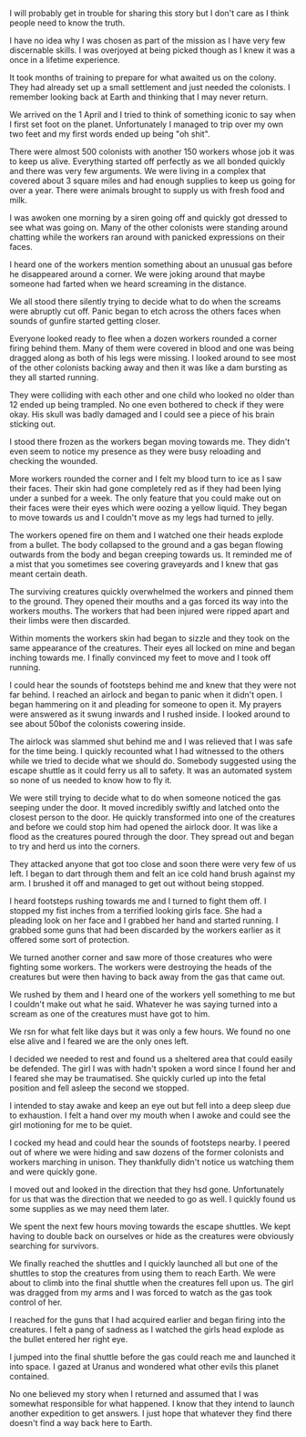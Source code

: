 I will probably get in trouble for sharing this story but I don't care as I think people need to know the truth. 

I have no idea why I was chosen as part of the mission as I have very few discernable skills. I was overjoyed at being picked though as I knew it was a once in a lifetime experience.

It took months of training to prepare for what awaited us on the colony. They had already set up a small settlement and just needed the colonists. I remember looking back at Earth and thinking that I may never return. 

We arrived on the 1 April and I tried to think of something iconic to say when I first set foot on the planet. Unfortunately I managed to trip over my own two feet and my first words ended up being "oh shit". 

There were almost 500 colonists with another 150 workers whose job it was to keep us alive. Everything started off perfectly as we all bonded quickly and there was very few arguments. We were living in a complex that covered about 3 square miles and had enough supplies to keep us going for over a year. There were animals brought to supply us with fresh food and milk.

I was awoken one morning by a siren going off and quickly got dressed to see what was going on. Many of the other colonists were standing around chatting while the workers ran around with panicked expressions on their faces.

I heard one of the workers mention something about an unusual gas before he disappeared around a corner. We were joking around that maybe someone had farted when we heard screaming in the distance.

We all stood there silently trying to decide what to do when the screams were abruptly cut off. Panic began to etch across the others faces when sounds of gunfire started getting closer. 

Everyone looked ready to flee when a dozen workers rounded a corner firing behind them. Many of them were covered in blood and one was being dragged along as both of his legs were missing. I looked around to see most of the other colonists backing away and then it was like a dam bursting as they all started running.

They were colliding with each other and one child who looked no older than 12 ended up being trampled. No one even bothered to check if they were okay. His skull was badly damaged and I could see a piece of his brain sticking out.

I stood there frozen as the workers began moving towards me. They didn't even seem to notice my presence as they were busy reloading and checking the wounded. 

More workers rounded the corner and I felt my blood turn to ice as I saw their faces. Their skin had gone completely red as if they had been lying under a sunbed for a week. The only feature that you could make out on their faces were their eyes which were oozing a yellow liquid. They began to move towards us and I couldn't move as my legs had turned to jelly.

The workers opened fire on them and I watched one their heads explode from a bullet. The body collapsed to the ground and a gas began flowing outwards from the body and began creeping towards us. It reminded me of a mist that you sometimes see covering graveyards and I knew that gas meant certain death.

The surviving creatures quickly overwhelmed the workers and pinned them to the ground. They opened their mouths and a gas forced its way into the workers mouths. The workers that had been injured were ripped apart and their limbs were then discarded.

Within moments the workers skin had began to sizzle and they took on the same appearance of the creatures. Their eyes all locked on mine and began inching towards me. I finally convinced my feet to move and I took off running.

I could hear the sounds of footsteps behind me and knew that they were not far behind. I reached an airlock and began to panic when it didn't open. I began hammering on it and pleading for someone to open it. My prayers were answered as it swung inwards and I rushed inside. I looked around to see about 50bof the colonists cowering inside. 

The airlock was slammed shut behind me and I was relieved that I was safe for the time being. I quickly recounted what I had witnessed to the others while we tried to decide what we should do. Somebody suggested using the escape shuttle as it could ferry us all to safety. It was an automated system so none of us needed to know how to fly it.

We were still trying to decide what to do when someone noticed the gas seeping under the door. It moved incredibly swiftly and latched onto the closest person to the door. He quickly transformed into one of the creatures and before we could stop him had opened the airlock door. It was like a flood as the creatures poured through the door. They spread out and began to try and herd us into the corners.

They attacked anyone that got too close and soon there were very few of us left. I began to dart through them and felt an ice cold hand brush against my arm. I brushed it off and managed to get out without being stopped. 

I heard footsteps rushing towards me and I turned to fight them off. I stopped my fist inches from a terrified looking girls face. She had a pleading look on her face and I grabbed her hand and started running. I grabbed some guns that had been discarded by the workers earlier as it offered some sort of protection.

We turned another corner and saw more of those creatures who were fighting some workers. The workers were destroying the heads of the creatures but were then having to back away from the gas that came out. 

We rushed by them and I heard one of the workers yell something to me but I couldn't make out what he said. Whatever he was saying turned into a scream as one of the creatures must have got to him.

We rsn for what felt like days but it was only a few hours. We found no one else alive and I feared we are the only ones left.

I decided we needed to rest and found us a sheltered area that could easily be defended. The girl I was with hadn't spoken a word since I found her and I feared she may be traumatised. She quickly curled up into the fetal position and fell asleep the second we stopped.

I intended to stay awake and keep an eye out but fell into a deep sleep due to exhaustion. I felt a hand over my mouth when I awoke and could see the girl motioning for me to be quiet.

I cocked my head and could hear the sounds of footsteps nearby. I peered out of where we were hiding and saw dozens of the former colonists and workers marching in unison. They thankfully didn't notice us watching them and were quickly gone.

I moved out and looked in the direction that they hsd gone. Unfortunately for us that was the direction that we needed to go as well. I quickly found us some supplies as we may need them later. 

We spent the next few hours moving towards the escape shuttles. We kept having to double back on ourselves or hide as the creatures were obviously searching for survivors.

We finally reached the shuttles and I quickly launched all but one of the shuttles to stop the creatures from using them to reach Earth. We were about to climb into the final shuttle when the creatures fell upon us. The girl was dragged from my arms and I was forced to watch as the gas took control of her.

I reached for the guns that I had acquired earlier and began firing into the creatures. I felt a pang of sadness as I watched the girls head explode as the bullet entered her right eye.

I jumped into the final shuttle before the gas could reach me and launched it into space. I gazed at Uranus  and wondered what other evils this planet contained.

No one believed my story when I returned and assumed that I was somewhat responsible for what happened. I know that they intend to launch another expedition to get answers. I just hope that whatever they find there doesn't find a way back here to Earth.